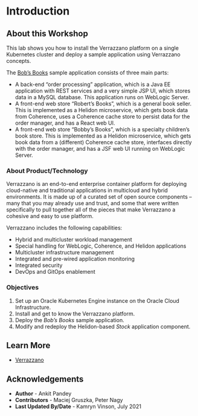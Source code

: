 # Introduction

## About this Workshop

This lab shows you how to install the Verrazzano platform on a single Kubernetes cluster and deploy a sample application using Verrazzano concepts.

The [Bob’s Books](https://verrazzano.io/docs/samples/bobs-books/) sample application consists of three main parts:

- A back-end “order processing” application, which is a Java EE application with REST services and a very simple JSP UI, which stores data in a MySQL database. This application runs on WebLogic Server.
- A front-end web store “Robert’s Books”, which is a general book seller. This is implemented as a Helidon microservice, which gets book data from Coherence, uses a Coherence cache store to persist data for the order manager, and has a React web UI.
- A front-end web store “Bobby’s Books”, which is a specialty children’s book store. This is implemented as a Helidon microservice, which gets book data from a (different) Coherence cache store, interfaces directly with the order manager, and has a JSF web UI running on WebLogic Server.

### About Product/Technology

Verrazzano is an end-to-end enterprise container platform for deploying cloud-native and traditional applications in multicloud and hybrid environments. It is made up of a curated set of open source components – many that you may already use and trust, and some that were written specifically to pull together all of the pieces that make Verrazzano a cohesive and easy to use platform.

Verrazzano includes the following capabilities:
- Hybrid and multicluster workload management
- Special handling for WebLogic, Coherence, and Helidon applications
- Multicluster infrastructure management
- Integrated and pre-wired application monitoring
- Integrated security
- DevOps and GitOps enablement

### Objectives

1. Set up an Oracle Kubernetes Engine instance on the Oracle Cloud Infrastructure.
2. Install and get to know the Verrazzano platform.
3. Deploy the *Bob’s Books* sample application.
4. Modify and redeploy the Helidon-based *Stock* application component.

## Learn More

* [Verrazzano](https://verrazzano.io/)

## Acknowledgements

* **Author** -  Ankit Pandey
* **Contributors** - Maciej Gruszka, Peter Nagy
* **Last Updated By/Date** - Kamryn Vinson, July 2021